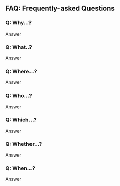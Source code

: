 ## FAQ: Frequently-asked Questions

### Q: Why...?

Answer

### Q: What..?

Answer

### Q: Where...?

Answer

### Q: Who...?

Answer

### Q: Which...?

Answer

### Q: Whether...?

Answer

### Q: When...?

Answer
